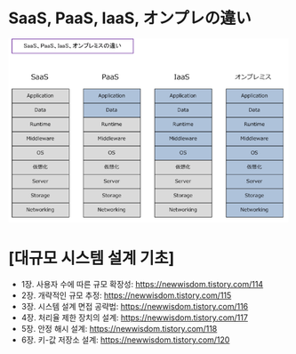 # SaaS, PaaS, IaaS, オンプレの違い
![](https://github.com/buzzricksons/til/blob/master/_Image/Cloud/cd30d1543efad54f2c36626a2d36b061.png)

# [대규모 시스템 설계 기초]
- 1장. 사용자 수에 따른 규모 확장성: https://newwisdom.tistory.com/114
- 2장. 개략적인 규모 추정: https://newwisdom.tistory.com/115
- 3장. 시스템 설계 면접 공략법: https://newwisdom.tistory.com/116
- 4장. 처리율 제한 장치의 설계: https://newwisdom.tistory.com/117
- 5장. 안정 해시 설계: https://newwisdom.tistory.com/118
- 6장. 키-값 저장소 설계: https://newwisdom.tistory.com/120
